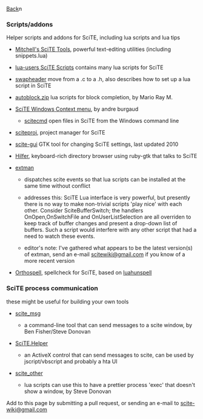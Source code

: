 [Back](../README.md)n

### Scripts/addons

Helper scripts and addons for SciTE, including lua scripts and lua tips

* [Mitchell's SciTE Tools](https://github.com/btakita/scite-tools), powerful text-editing utilities (including snippets.lua)

* [lua-users SciTE Scripts](http://lua-users.org/wiki/SciteScripts) contains many lua scripts for SciTE

* [swapheader](https://raw.githubusercontent.com/downpoured/scite-files/master/files/files/helpers/swapheader/swapheader.html) move from a .c to a .h, also describes how to set up a lua script in SciTE

* [autoblock.zip](https://raw.githubusercontent.com/downpoured/scite-files/master/files/files/helpers/autoblock.zip) lua scripts for block completion, by Mario Ray M.

* [SciTE Windows Context menu](https://github.com/andreburgaud/wscitecm), by andre burgaud

  * [scitecmd](http://www.frykholm.se/scitecmd.html) open files in SciTE from the Windows command line

* [sciteproj](https://savannah.nongnu.org/projects/sciteproj/), project manager for SciTE 

* [scite-gui](https://github.com/frank-w/scite-gui) GTK tool for changing SciTE settings, last updated 2010

* [Hilfer](https://rubygems.org/gems/hilfer/), keyboard-rich directory browser using ruby-gtk that talks to SciTE

* [extman](https://raw.githubusercontent.com/downpoured/scite-files/master/files/files/helpers/extman.zip) 

    * dispatches scite events so that lua scripts can be installed at the same time without conflict

    * addresses this: SciTE Lua interface is very powerful, but presently there is no way to make non-trivial scripts 'play nice' with each other. Consider SciteBufferSwitch; the handlers OnOpen,OnSwitchFile and OnUserListSelection are all overriden to keep track of buffer changes and present a drop-down list of buffers. Such a script would interfere with any other script that had a need to watch these events.

    * editor's note: I've gathered what appears to be the latest version(s) of extman, send an e-mail scitewiki@gmail.com if you know of a more recent version

* [Orthospell](http://tools.diorama.ch/orthospell.html), spellcheck for SciTE, based on [luahunspell](https://code.google.com/p/luahunspell/)

### SciTE process communication

these might be useful for building your own tools

* [scite_msg](https://raw.githubusercontent.com/downpoured/scite-files/master/files/files/helpers/scite_msg.zip) 

    * a command-line tool that can send messages to a scite window, by Ben Fisher/Steve Donovan

* [SciTE.Helper](https://raw.githubusercontent.com/downpoured/scite-files/master/files/files/helpers/SciTE.Helper.zip) 

    * an ActiveX control that can send messages to scite, can be used by jscript/vbscript and probably a hta UI

* [scite_other](https://raw.githubusercontent.com/downpoured/scite-files/master/files/files/helpers/scite_other.zip) 

   * lua scripts can use this to have a prettier process 'exec' that doesn't show a window, by Steve Donovan

Add to this page by submitting a pull request, or sending an e-mail to [scite-wiki@gmail.com](scite-wiki@gmail.com)









